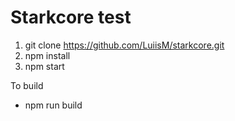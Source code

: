 # Starkcore test

1. git clone https://github.com/LuiisM/starkcore.git
2. npm install
3. npm start

To build
- npm run build
